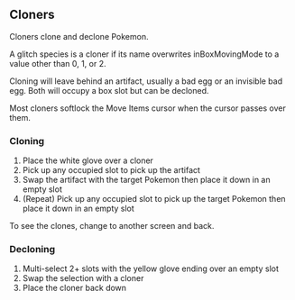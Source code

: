 ## Cloners

Cloners clone and declone Pokemon.

A glitch species is a cloner if its name overwrites inBoxMovingMode to a value other than 0, 1, or 2.

Cloning will leave behind an artifact, usually a bad egg or an invisible bad egg. Both will occupy a box slot but can be decloned.

Most cloners softlock the Move Items cursor when the cursor passes over them.

### Cloning

1. Place the white glove over a cloner
2. Pick up any occupied slot to pick up the artifact
3. Swap the artifact with the target Pokemon then place it down in an empty slot
4. (Repeat) Pick up any occupied slot to pick up the target Pokemon then place it down in an empty slot

To see the clones, change to another screen and back.

### Decloning

1. Multi-select 2+ slots with the yellow glove ending over an empty slot
2. Swap the selection with a cloner
3. Place the cloner back down
